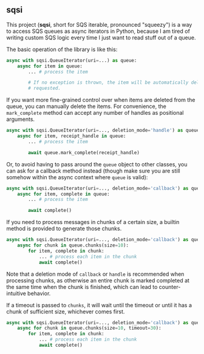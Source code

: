 ## sqsi

This project (**sqsi**, short for SQS iterable, pronounced "squeezy") is a way to access SQS queues as async iterators
in Python, because I am tired of writing custom SQS logic every time I just want to read stuff out of a queue.

The basic operation of the library is like this:

```python
async with sqsi.QueueIterator(uri=...) as queue:
    async for item in queue:
        ... # process the item

        # If no exception is thrown, the item will be automatically deleted from the queue when the next item is
        # requested.
```

If you want more fine-grained control over when items are deleted from the queue, you can manually delete the items. For
convenience, the `mark_complete` method can accept any number of handles as positional arguments.

```python
async with sqsi.QueueIterator(uri=..., deletion_mode='handle') as queue:
    async for item, receipt_handle in queue:
        ... # process the item

        await queue.mark_complete(receipt_handle)
```

Or, to avoid having to pass around the `queue` object to other classes, you can ask for a callback method instead
(though make sure you are still somehow within the async context where `queue` is valid):

```python
async with sqsi.QueueIterator(uri=..., deletion_mode='callback') as queue:
    async for item, complete in queue:
        ... # process the item

        await complete()
```

If you need to process messages in chunks of a certain size, a builtin method is provided to generate those chunks.

```python
async with sqsi.QueueIterator(uri=..., deletion_mode='callback') as queue:
    async for chunk in queue.chunks(size=10):
        for item, complete in chunk:
            ... # process each item in the chunk
            await complete()
```

Note that a deletion mode of `callback` or `handle` is recommended when processing chunks, as otherwise an entire chunk
is marked completed at the same time when the chunk is finished, which can lead to counter-intuitive behavior.

If a timeout is passed to `chunks`, it will wait until the timeout or until it has a chunk of sufficient size, whichever
comes first.

```python
async with sqsi.QueueIterator(uri=..., deletion_mode='callback') as queue:
    async for chunk in queue.chunks(size=10, timeout=30):
        for item, complete in chunk:
            ... # process each item in the chunk
            await complete()
```
